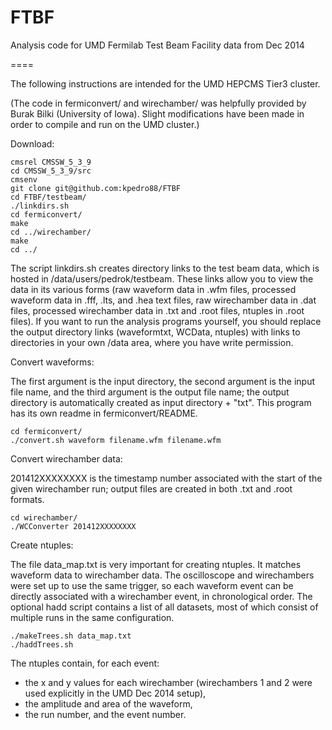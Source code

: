 FTBF
====

Analysis code for UMD Fermilab Test Beam Facility data from Dec 2014

====

The following instructions are intended for the UMD HEPCMS Tier3 cluster.

(The code in fermiconvert/ and wirechamber/ was helpfully provided by Burak Bilki (University of Iowa).
Slight modifications have been made in order to compile and run on the UMD cluster.)

Download:

	cmsrel CMSSW_5_3_9
	cd CMSSW_5_3_9/src
	cmsenv
	git clone git@github.com:kpedro88/FTBF
	cd FTBF/testbeam/
	./linkdirs.sh
	cd fermiconvert/
	make
	cd ../wirechamber/
	make
	cd ../

The script linkdirs.sh creates directory links to the test beam data, which is hosted in /data/users/pedrok/testbeam.
These links allow you to view the data in its various forms 
(raw waveform data in .wfm files, processed waveform data in .fff, .lts, and .hea text files,
raw wirechamber data in .dat files, processed wirechamber data in .txt and .root files, ntuples in .root files).
If you want to run the analysis programs yourself, you should replace the output directory links (waveformtxt, WCData, ntuples)
with links to directories in your own /data area, where you have write permission.

Convert waveforms:

The first argument is the input directory, the second argument is the input file name, and the third argument is the output file name;
the output directory is automatically created as input directory + "txt". This program has its own readme in fermiconvert/README.

	cd fermiconvert/
	./convert.sh waveform filename.wfm filename.wfm

Convert wirechamber data:

201412XXXXXXXX is the timestamp number associated with the start of the given wirechamber run;
output files are created in both .txt and .root formats.

	cd wirechamber/
	./WCConverter 201412XXXXXXXX

Create ntuples:

The file data_map.txt is very important for creating ntuples. It matches waveform data to wirechamber data.
The oscilloscope and wirechambers were set up to use the same trigger, so each waveform event can be directly associated
with a wirechamber event, in chronological order.
The optional hadd script contains a list of all datasets, most of which consist of multiple runs in the same configuration.

	./makeTrees.sh data_map.txt
	./haddTrees.sh

The ntuples contain, for each event:
* the x and y values for each wirechamber (wirechambers 1 and 2 were used explicitly in the UMD Dec 2014 setup),
* the amplitude and area of the waveform,
* the run number, and the event number.
